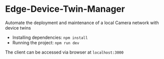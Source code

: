 # Edge-Device-Twin-Manager
Automate the deployment and maintenance of a local Camera network with device twins

- Installing dependencies: ``` npm install ```
- Running the project: ``` npm run dev ```

The client can be accessed via browser at ```localhost:3000```
